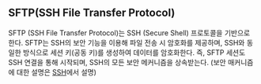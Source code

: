 ## SFTP(SSH File Transfer Protocol)

SFTP (SSH File Transfer Protocol)는 SSH (Secure Shell) 프로토콜을 기반으로 한다. SFTP는 SSH의 보안 기능을 이용해 파일 전송 시 암호화를 제공하며, SSH와 동일한 방식으로 세션 키(공동 키)를 생성하여 데이터를 암호화한다. 즉, SFTP 세션도 SSH 연결을 통해 시작되며, SSH의 모든 보안 메커니즘을 상속받는다. (보안 매커니즘에 대한 설명은 [SSH](../network/SSH.md)에서 설명)